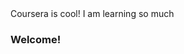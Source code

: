 <!doctype html>
<html>
<head>
<meta charset="utf-8">
<title>Coursera is Cool!</title>
<body>
Coursera is cool! I am learning so much
</body>
</head>
<h3> Welcome! </h3>
</html>
